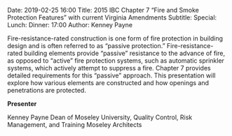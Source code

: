 Date: 2019-02-25 16:00
Title: 2015 IBC Chapter 7 “Fire and Smoke Protection Features” with current Virginia Amendments
Subtitle: 
Special: 
Lunch:
Dinner: 17:00
Author: Kenney Payne

Fire-resistance-rated construction is one form of fire protection in building design and is often referred to as “passive protection.” Fire-resistance-rated building elements provide “passive” resistance to the advance of fire, as opposed to “active” fire protection systems, such as automatic sprinkler systems, which actively attempt to suppress a fire. Chapter 7 provides detailed requirements for this “passive” approach. This presentation will explore how various elements are constructed and how openings and penetrations are protected.

**Presenter**

Kenney Payne
Dean of Moseley University, Quality Control, Risk Management, and Training
Moseley Architects